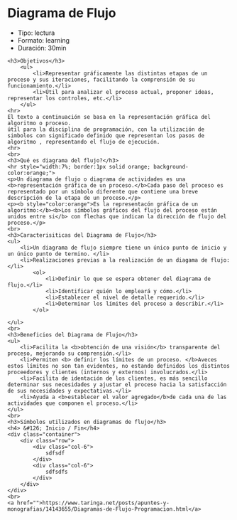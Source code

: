 <html lang="en">
<head>
	<meta charset="UTF-8">
	<title>Document</title>
	<link rel="stylesheet" href="styles/main.css/main.css">
</head>
<body>
	<h1>Diagrama de Flujo</h1>
		<ul>
			<li>Tipo: <span>lectura</span></li>
			<li>Formato: <span>learning</span></li>
			<li>Duración: <span>30min</span></li>
		</ul>
		
	<h3>Objetivos</h3>
		<ul>
			<li>Representar gráficamente las distintas etapas de un proceso y sus iteraciones, facilitando la comprensión de su funcionamiento.</li>
			<li>Útil para analizar el proceso actual, proponer ideas, representar los controles, etc.</li>
		</ul>	
	<hr>
	El texto a continuación se basa en la representación gráfica del algoritmo o proceso.
	útil para la disciplina de programación, con la utilización de simbolos con significado definido que representan los pasos de algoritmo , representando el flujo de ejecución.
	<hr>
	<br>
	<h3>Qué es diagrama del flujo?</h3>
	<hr style="width:7%; border:1px solid orange; background-color:orange;">
	<p>Un diagrama de flujo o diagrama de actividades es una <b>representación gráfica de un proceso.</b>Cada paso del proceso es representado por un símbolo diferente que contiene una breve descripción de la etapa de un proceso.</p>
	<p><b style="color:orange">Es la representacón gráfica de un algoritmo:</b><b>Los símbolos gráficos del flujo del proceso están unidos entre si</b> con flechas que indican la dirección de flujo del proceso.</p>
	<br>
	<h3>Caracterisiticas del Diagrama de Flujo</h3>
	<ul>
		<li>Un diagrama de flujo siempre tiene un único punto de inicio y un único punto de termino. </li>
		<li>Realizaciones previas a la realización de un diagama de flujo:</li>
			<ol>
				<li>Definir lo que se espera obtener del diagrama de flujo.</li>
				<li>Identificar quién lo empleará y cómo.</li>
				<li>Establecer el nivel de detalle requerido.</li>
				<li>Determinar los límites del proceso a describir.</li>
			</ol>
		
	</ul>
	<br>
	<h3>Beneficios del Diagrama de Flujo</h3>
	<ul>
		<li>Facilita la <b>obtención de una visión</b> transparente del proceso, mejorando su comprensión.</li>
		<li>Permiten <b> definir los límites de un proceso. </b>Aveces estos límites no son tan evidentes, no estando definidos los distintos proceedores y clientes (internos y externos) involucrados.</li>
		<li>Facilita de identación de los clientes, es más sencillo determinar sus necesidades y ajustar el proceso hacia la satisfacción de sus necesidades y expectativas.</li>
		<li>Ayuda a <b>establecer el valor agregado</b>de cada una de las actividades que componen el proceso.</li>
	</ul>
	<br>
	<h3>Símbolos utilizados en diagramas de flujo</h3>
	<h4> &#126; Inicio / Fin</h4>
	<div class="container">
		<div class="row">
			<div class="col-6">
				sdfsdf
			</div>
			<div class="col-6">
				sdfsdfs
			</div>
		</div>
	</div>
	<br>
	<a href="">https://www.taringa.net/posts/apuntes-y-monografias/14143655/Diagramas-de-Flujo-Programacion.html</a>
</body>
</html>